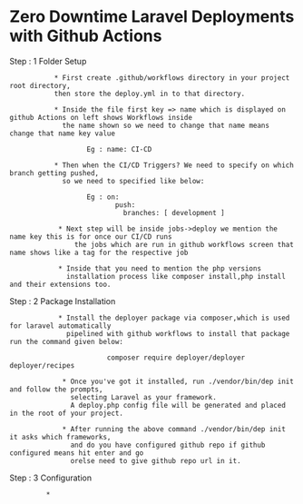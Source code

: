# Zero Downtime Laravel Deployments with Github Actions

   Step : 1  Folder Setup

               * First create .github/workflows directory in your project root directory,
               then store the deploy.yml in to that directory.

               * Inside the file first key => name which is displayed on github Actions on left shows Workflows inside
                 the name shown so we need to change that name means change that name key value

                       Eg : name: CI-CD

               * Then when the CI/CD Triggers? We need to specify on which branch getting pushed, 
                 so we need to specified like below:
                      
                       Eg : on:
                              push:
                                branches: [ development ]
                  
                * Next step will be inside jobs->deploy we mention the name key this is for once our CI/CD runs 
                    the jobs which are run in github workflows screen that name shows like a tag for the respective job
 
                * Inside that you need to mention the php versions 
                  installation process like composer install,php install and their extensions too.
                       
   
   Step : 2  Package Installation

                * Install the deployer package via composer,which is used for laravel automatically 
                  pipelined with github workflows to install that package run the command given below:
                     
                            composer require deployer/deployer deployer/recipes 

                 * Once you've got it installed, run ./vendor/bin/dep init and follow the prompts, 
                   selecting Laravel as your framework. 
                   A deploy.php config file will be generated and placed in the root of your project.

                 * After running the above command ./vendor/bin/dep init it asks which frameworks,
                   and do you have configured github repo if github configured means hit enter and go
                   orelse need to give github repo url in it.

   Step : 3  Configuration

             *


                 
        
